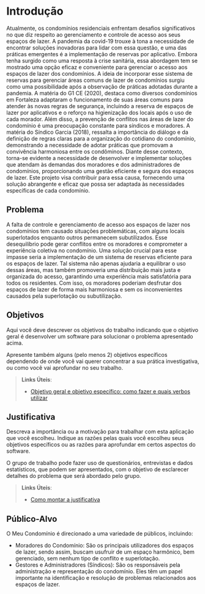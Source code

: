 # Introdução

Atualmente, os condomínios residenciais enfrentam desafios significativos no que diz respeito ao gerenciamento e controle de acesso aos seus espaços de lazer. A pandemia da covid-19 trouxe à tona a necessidade de encontrar soluções inovadoras para lidar com essa questão, e uma das práticas emergentes é a implementação de reservas por aplicativo. Embora tenha surgido como uma resposta à crise sanitária, essa abordagem tem se mostrado uma opção eficaz e conveniente para gerenciar o acesso aos espaços de lazer dos condomínios.
A ideia de incorporar esse sistema de reservas para gerenciar áreas comuns de lazer de condomínios surgiu como uma possibilidade após a observação de práticas adotadas durante a pandemia.  A matéria do G1 CE (2020), destaca como diversos condomínios em Fortaleza adaptaram o funcionamento de suas áreas comuns para atender às novas regras de segurança, incluindo a reserva de espaços de lazer por aplicativos e o reforço na higienização dos locais após o uso de cada morador.
Além disso, a prevenção de conflitos nas áreas de lazer do condomínio é uma preocupação constante para síndicos e moradores. A matéria do Síndico Garcia (2018), ressalta a importância do diálogo e da definição de regras claras para a organização do cotidiano do condomínio, demonstrando a necessidade de adotar práticas que promovam a convivência harmoniosa entre os condôminos.
Diante desse contexto, torna-se evidente a necessidade de desenvolver e implementar soluções que atendam às demandas dos moradores e dos administradores de condomínios, proporcionando uma gestão eficiente e segura dos espaços de lazer. Este projeto visa contribuir para essa causa, fornecendo uma solução abrangente e eficaz que possa ser adaptada às necessidades específicas de cada condomínio.


## Problema

A falta de controle e gerenciamento de acesso aos espaços de lazer nos condomínios tem causado situações problemáticas, com alguns locais superlotados enquanto outros permanecem subutilizados. Esse desequilíbrio pode gerar conflitos entre os moradores e comprometer a experiência coletiva no condomínio.
Uma solução crucial para esse impasse seria a implementação de um sistema de reservas eficiente para os espaços de lazer. Tal sistema não apenas ajudaria a equilibrar o uso dessas áreas, mas também promoveria uma distribuição mais justa e organizada do acesso, garantindo uma experiência mais satisfatória para todos os residentes. Com isso, os moradores poderiam desfrutar dos espaços de lazer de forma mais harmoniosa e sem os inconvenientes causados pela superlotação ou subutilização.


## Objetivos

Aqui você deve descrever os objetivos do trabalho indicando que o objetivo geral é desenvolver um software para solucionar o problema apresentado acima. 

Apresente também alguns (pelo menos 2) objetivos específicos dependendo de onde você vai querer concentrar a sua prática investigativa, ou como você vai aprofundar no seu trabalho.
 
> **Links Úteis**:
> - [Objetivo geral e objetivo específico: como fazer e quais verbos utilizar](https://blog.mettzer.com/diferenca-entre-objetivo-geral-e-objetivo-especifico/)

## Justificativa

Descreva a importância ou a motivação para trabalhar com esta aplicação que você escolheu. Indique as razões pelas quais você escolheu seus objetivos específicos ou as razões para aprofundar em certos aspectos do software.

O grupo de trabalho pode fazer uso de questionários, entrevistas e dados estatísticos, que podem ser apresentados, com o objetivo de esclarecer detalhes do problema que será abordado pelo grupo.

> **Links Úteis**:
> - [Como montar a justificativa](https://guiadamonografia.com.br/como-montar-justificativa-do-tcc/)

## Público-Alvo

O Meu Condomínio é direcionado a uma variedade de públicos, incluindo:
- Moradores do Condomínio: São os principais utilizadores dos espaços de lazer, sendo assim, buscam usufruir de um espaço harmônico, bem gerenciado, sem nenhum tipo de conflito e superlotação.
- Gestores e Administradores (Síndicos): São os responsáveis pela administração e representação do condomínio. Eles têm um papel importante na identificação e resolução de problemas relacionados aos espaços de lazer.
